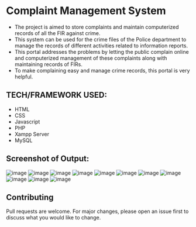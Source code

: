 # Complaint Management System
* The project is aimed to store complaints and maintain computerized records of all the FIR against crime. 
* This system can be used for the crime files of the Police department to manage the records of different activities related to information reports.
* This portal addresses the problems by letting the public complain online and computerized management of these complaints along with maintaining records of FIRs.
* To make complaining easy and manage crime records, this portal is very helpful.
## TECH/FRAMEWORK USED:
* HTML
* CSS
* Javascript
* PHP
* Xampp Server
* MySQL

## Screenshot of Output:
![image](https://user-images.githubusercontent.com/60505090/108099384-8a2eb480-70aa-11eb-881c-d36f42094ad4.png)
![image](https://user-images.githubusercontent.com/60505090/108099532-be09da00-70aa-11eb-86b4-cad240313b78.png)
![image](https://user-images.githubusercontent.com/60505090/108099636-e4c81080-70aa-11eb-88c5-e5e633ec8b01.png)
![image](https://user-images.githubusercontent.com/60505090/108099693-f5788680-70aa-11eb-89c6-071d2001b95d.png)
![image](https://user-images.githubusercontent.com/60505090/108099875-28bb1580-70ab-11eb-90c4-bb6ad26f39ba.png)
![image](https://user-images.githubusercontent.com/60505090/108099965-4ab49800-70ab-11eb-8411-13c4df26c58d.png)
![image](https://user-images.githubusercontent.com/60505090/108100016-5acc7780-70ab-11eb-8c46-cd6fc81fd65a.png)
![image](https://user-images.githubusercontent.com/60505090/108100235-a848e480-70ab-11eb-9a6d-18ff133a4fdf.png)
![image](https://user-images.githubusercontent.com/60505090/108100320-c1ea2c00-70ab-11eb-901d-56e020dfa578.png)
![image](https://user-images.githubusercontent.com/60505090/108100437-ec3be980-70ab-11eb-967b-c5c37ed810df.png)
![image](https://user-images.githubusercontent.com/60505090/108100505-01187d00-70ac-11eb-814f-b72620873633.png)


## Contributing
Pull requests are welcome. For major changes, please open an issue first to discuss what you would like to change.
